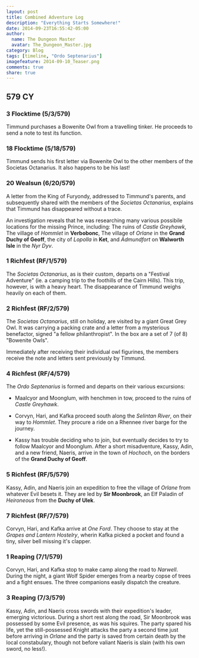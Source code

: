 ```yaml
---
layout: post
title: Combined Adventure Log
description: "Everything Starts Somewhere!"
date: 2014-09-23T16:55:42-05:00
author:
  name: The Dungeon Master
  avatar: The_Dungeon_Master.jpg
category: Blog
tags: [timeline, "Ordo Septenarius"]
imagefeature: 2014-09-10_Teaser.png
comments: true
share: true
---
```


## **579 CY**

### 3 Flocktime (5/3/579)

Timmund purchases a Bowenite Owl from a travelling tinker. He proceeds to send a note to test its function.

### 18 Flocktime (5/18/579)

Timmund sends his first letter via Bowenite Owl to the other members of the Societas Octanarius. It also happens to be his last!

### 20 Wealsun (6/20/579)

A letter from the King of Furyondy, addressed to Timmund's parents, and subsequently shared with the members of the _Societas Octanarius_, explains that Timmund has disappeared without a trace.

An investigation reveals that he was researching many various possibile locations for the missing Prince, including: The ruins of _Castle Greyhawk_, The village of _Hommlet_ in **Verbobonc**, The village of _Orlane_ in the **Grand Duchy of Geoff**, the city of _Lopolla_ in **Ket**, and _Admundfort_ on **Walworth Isle** in the _Nyr Dyv_.

### 1 Richfest (RF/1/579)

The _Societas Octanarius_, as is their custom, departs on a "Festival Adventure" (ie. a camping trip to the foothills of the Cairn Hills). This trip, however, is with a heavy heart. The disappearance of Timmund weighs heavily on each of them.

### 2 Richfest (RF/2/579)

The _Societas Octanarius_, still on holiday, are visited by a giant Great Grey Owl. It was carrying a packing crate and a letter from a mysterious benefactor, signed "a fellow philanthropist". In the box are a set of 7 (of 8) "Bowenite Owls".

Immediately after receiving their individual owl figurines, the members receive the note and letters sent previously by Timmund.

### 4 Richfest (RF/4/579)

The _Ordo Septenarius_ is formed and departs on their various excursions:

- Maalcyor and Moonglum, with henchmen in tow, proceed to the ruins of _Castle Greyhawk_.

- Corvyn, Hari, and Kafka proceed south along the _Selintan River_, on their way to _Hommlet_. They procure a ride on a Rhennee river barge for the journey.

- Kassy has trouble deciding who to join, but eventually decides to try to follow Maalcyor and Moonglum. After a short misadventure, Kassy, Adin, and a new friend, Naeris, arrive in the town of _Hochoch_, on the borders of the **Grand Duchy of Geoff**.

### 5 Richfest (RF/5/579)

Kassy, Adin, and Naeris join an expedition to free the village of _Orlane_ from whatever Evil besets it. They are led by **Sir Moonbrook**, an Elf Paladin of _Heironeous_ from the **Duchy of Ulek**.

### 7 Richfest (RF/7/579)

Corvyn, Hari, and Kafka arrive at _One Ford_. They choose to stay at the _Grapes and Lantern Hostelry_, wherin Kafka picked a pocket and found a tiny, silver bell missing it's clapper.

### 1 Reaping (7/1/579)

Corvyn, Hari, and Kafka stop to make camp along the road to _Narwell_. During the night, a giant Wolf Spider emerges from a nearby copse of trees and a fight ensues. The three companions easily dispatch the creature.

### 3 Reaping (7/3/579)

Kassy, Adin, and Naeris cross swords with their expedition's leader, emerging victorious. During a short rest along the road, Sir Moonbrook was possessed by some Evil presence, as was his squires. The party spared his life, yet the still-possessed Knight attacks the party a second time just before arriving in _Orlane_ and the party is saved from certain death by the local constabulary, though not before valiant Naeris is slain (with his own sword, no less!).
